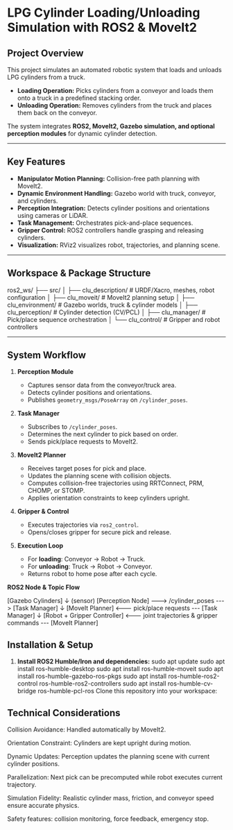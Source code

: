 # LPG Cylinder Loading/Unloading Simulation with ROS2 & MoveIt2

## Project Overview
This project simulates an automated robotic system that loads and unloads LPG cylinders from a truck.  
- **Loading Operation:** Picks cylinders from a conveyor and loads them onto a truck in a predefined stacking order.  
- **Unloading Operation:** Removes cylinders from the truck and places them back on the conveyor.  

The system integrates **ROS2, MoveIt2, Gazebo simulation, and optional perception modules** for dynamic cylinder detection.

---

## Key Features
- **Manipulator Motion Planning:** Collision-free path planning with MoveIt2.  
- **Dynamic Environment Handling:** Gazebo world with truck, conveyor, and cylinders.  
- **Perception Integration:** Detects cylinder positions and orientations using cameras or LiDAR.  
- **Task Management:** Orchestrates pick-and-place sequences.  
- **Gripper Control:** ROS2 controllers handle grasping and releasing cylinders.  
- **Visualization:** RViz2 visualizes robot, trajectories, and planning scene.

---

## Workspace & Package Structure

ros2_ws/
├── src/
│ ├── clu_description/ # URDF/Xacro, meshes, robot configuration
│ ├── clu_moveit/ # MoveIt2 planning setup
│ ├── clu_environment/ # Gazebo worlds, truck & cylinder models
│ ├── clu_perception/ # Cylinder detection (CV/PCL)
│ ├── clu_manager/ # Pick/place sequence orchestration
│ └── clu_control/ # Gripper and robot controllers

---

## System Workflow

1. **Perception Module**
   - Captures sensor data from the conveyor/truck area.
   - Detects cylinder positions and orientations.
   - Publishes `geometry_msgs/PoseArray` on `/cylinder_poses`.

2. **Task Manager**
   - Subscribes to `/cylinder_poses`.
   - Determines the next cylinder to pick based on order.
   - Sends pick/place requests to MoveIt2.

3. **MoveIt2 Planner**
   - Receives target poses for pick and place.
   - Updates the planning scene with collision objects.
   - Computes collision-free trajectories using RRTConnect, PRM, CHOMP, or STOMP.
   - Applies orientation constraints to keep cylinders upright.

4. **Gripper & Control**
   - Executes trajectories via `ros2_control`.
   - Opens/closes gripper for secure pick and release.

5. **Execution Loop**
   - For **loading**: Conveyor → Robot → Truck.
   - For **unloading**: Truck → Robot → Conveyor.
   - Returns robot to home pose after each cycle.

**ROS2 Node & Topic Flow**

[Gazebo Cylinders]
↓ (sensor)
[Perception Node] ---> /cylinder_poses ---> [Task Manager]
↓
[MoveIt Planner] <--- pick/place requests --- [Task Manager]
↓
[Robot + Gripper Controller] <--- joint trajectories & gripper commands --- [MoveIt Planner]


## Installation & Setup
1. **Install ROS2 Humble/Iron and dependencies:**
sudo apt update
sudo apt install ros-humble-desktop
sudo apt install ros-humble-moveit
sudo apt install ros-humble-gazebo-ros-pkgs
sudo apt install ros-humble-ros2-control ros-humble-ros2-controllers
sudo apt install ros-humble-cv-bridge ros-humble-pcl-ros
Clone this repository into your workspace:


## Technical Considerations
Collision Avoidance: Handled automatically by MoveIt2.

Orientation Constraint: Cylinders are kept upright during motion.

Dynamic Updates: Perception updates the planning scene with current cylinder positions.

Parallelization: Next pick can be precomputed while robot executes current trajectory.

Simulation Fidelity: Realistic cylinder mass, friction, and conveyor speed ensure accurate physics.

Safety features: collision monitoring, force feedback, emergency stop.